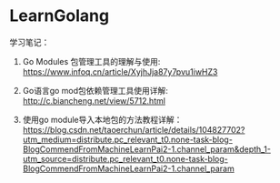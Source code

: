 # LearnGolang

学习笔记：
1. Go Modules 包管理工具的理解与使用: https://www.infoq.cn/article/XyjhJja87y7pvu1iwHZ3

2. Go语言go mod包依赖管理工具使用详解:  http://c.biancheng.net/view/5712.html

3. 使用go module导入本地包的方法教程详解： https://blog.csdn.net/taoerchun/article/details/104827702?utm_medium=distribute.pc_relevant_t0.none-task-blog-BlogCommendFromMachineLearnPai2-1.channel_param&depth_1-utm_source=distribute.pc_relevant_t0.none-task-blog-BlogCommendFromMachineLearnPai2-1.channel_param

